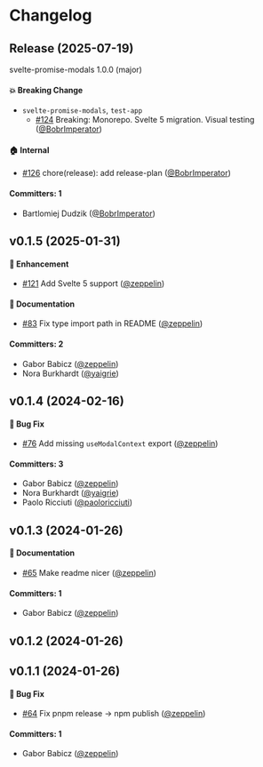 # Changelog

## Release (2025-07-19)

svelte-promise-modals 1.0.0 (major)

#### :boom: Breaking Change
* `svelte-promise-modals`, `test-app`
  * [#124](https://github.com/mainmatter/svelte-promise-modals/pull/124) Breaking: Monorepo. Svelte 5 migration. Visual testing ([@BobrImperator](https://github.com/BobrImperator))

#### :house: Internal
* [#126](https://github.com/mainmatter/svelte-promise-modals/pull/126) chore(release): add release-plan ([@BobrImperator](https://github.com/BobrImperator))

#### Committers: 1
- Bartlomiej Dudzik ([@BobrImperator](https://github.com/BobrImperator))



## v0.1.5 (2025-01-31)

#### :rocket: Enhancement
* [#121](https://github.com/mainmatter/svelte-promise-modals/pull/121) Add Svelte 5 support ([@zeppelin](https://github.com/zeppelin))

#### :memo: Documentation
* [#83](https://github.com/mainmatter/svelte-promise-modals/pull/83) Fix type import path in README ([@zeppelin](https://github.com/zeppelin))

#### Committers: 2
- Gabor Babicz ([@zeppelin](https://github.com/zeppelin))
- Nora Burkhardt ([@yaigrie](https://github.com/yaigrie))

## v0.1.4 (2024-02-16)

#### :bug: Bug Fix
* [#76](https://github.com/mainmatter/svelte-promise-modals/pull/76) Add missing `useModalContext` export ([@zeppelin](https://github.com/zeppelin))

#### Committers: 3
- Gabor Babicz ([@zeppelin](https://github.com/zeppelin))
- Nora Burkhardt ([@yaigrie](https://github.com/yaigrie))
- Paolo Ricciuti ([@paoloricciuti](https://github.com/paoloricciuti))

## v0.1.3 (2024-01-26)

#### :memo: Documentation
* [#65](https://github.com/mainmatter/svelte-promise-modals/pull/65) Make readme nicer ([@zeppelin](https://github.com/zeppelin))

#### Committers: 1
- Gabor Babicz ([@zeppelin](https://github.com/zeppelin))

## v0.1.2 (2024-01-26)

## v0.1.1 (2024-01-26)

#### :bug: Bug Fix
* [#64](https://github.com/mainmatter/svelte-promise-modals/pull/64) Fix pnpm release → npm publish ([@zeppelin](https://github.com/zeppelin))

#### Committers: 1
- Gabor Babicz ([@zeppelin](https://github.com/zeppelin))

